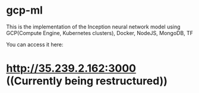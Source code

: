 # gcp-ml
This is the implementation of the Inception neural network model using GCP(Compute Engine, Kubernetes clusters), Docker, NodeJS, MongoDB, TF


You can access it here:

# http://35.239.2.162:3000 ((Currently being restructured))
